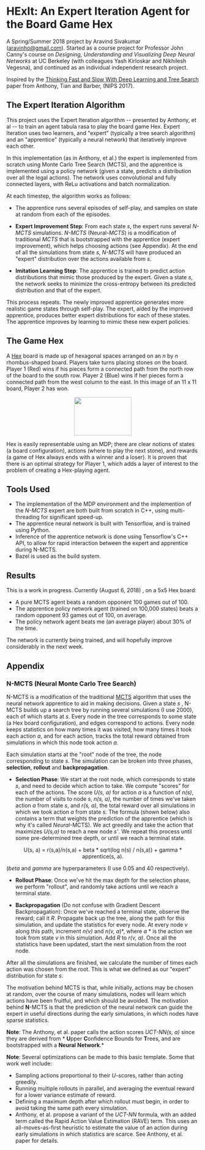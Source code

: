 # HExIt: An Expert Iteration Agent for the Board Game Hex
A Spring/Summer 2018 project by Aravind Sivakumar (aravinho@gmail.com).  Started as a course project for Professor John Canny's course on *Designing, Understanding and Visualizing Deep Neural Networks* at UC Berkeley (with colleagues Yash Kirloskar and Nikhilesh Vegesna), and continued as an individual independent research project.

Inspired by the [Thinking Fast and Slow With Deep Learning and Tree Search](https://papers.nips.cc/paper/7120-thinking-fast-and-slow-with-deep-learning-and-tree-search)  paper from Anthony, Tian and Barber,  (NIPS 2017).


## The Expert Iteration Algorithm
This project uses the Expert Iteration algorithm -- presented by Anthony, et al -- to train an agent tabula rasa to play the board game Hex.  Expert Iteration uses two learners, and "expert" (typically a tree search algorithm) and an "apprentice" (typically a neural network) that iteratively improve each other.

In this implementation (as in Anthony, et al.) the expert is implemented from scratch using Monte Carlo Tree Search (MCTS), and the apprentice is implemented using a policy network (given a state, predicts a distribution over all the legal actions).  The network uses convolutional and fully connected layers, with ReLu activations and batch normalization. 

At each timestep, the algorithm works as follows:

* The apprentice runs several episodes of self-play, and samples on state at random from each of the episodes.

* **Expert Improvement Step**: From each state *s*, the expert runs several *N-MCTS* simulations.  *N-MCTS* (Neural-*MCTS*) is a modification of traditional *MCTS* that is bootstrapped with the apprentice (expert improvement), which helps choosing actions (see Appendix).  At the end of all the simulations from state *s*, *N-MCTS* will have produced an "expert" distribution over the actions available from *s*.

* **Imitation Learning Step**: The apprentice is trained to predict action distributions that mimic those produced by the expert.  Given a state *s*, the network seeks to minimize the cross-entropy between its predicted distribution and that of the expert.

This process repeats.  The newly improved apprentice generates more realistic game states through self-play.  The expert, aided by the improved apprentice, produces better expert distributions for each of these states.  The apprentice improves by learning to mimic these new expert policies.

## The Game Hex


A [Hex](https://en.wikipedia.org/wiki/Hex_(board_game)) board is made up of hexagonal spaces arranged on an *n* by *n* rhombus-shaped board.  Players take turns placing stones on the board.  Player 1 (Red) wins if his pieces form a connected path from the north row of the board to the south row.  Player 2 (Blue) wins if her pieces form a connected path from the west column to the east.  In this image of an 11 x 11 board, Player 2 has won.

<p align="center">
	<img src="http://www.krammer.nl/hex/wp-content/uploads/2014/11/Hex-bord-met-stenen.png" style="width:150px;height:100px;">
</p>

Hex is easily representable using an MDP; there are clear notions of states (a board configuration), actions (where to play the next stone), and rewards (a game of Hex always ends with a winner and a loser).  It is proven that there is an optimal strategy for Player 1, which adds a layer of interest to the problem of creating a Hex-playing agent.

## Tools Used
* The implementation of the MDP environment and the implemention of the *N-MCTS* expert are both built from scratch in C++, using multi-threading for significant speed-up.
* The apprentice neural network is built with Tensorflow, and is trained using Python.
* Inference of the apprentice network is done using Tensorflow's C++ API, to allow for rapid interaction between the expert and apprentice during N-MCTS.
* Bazel is used as the build system.


## Results
This is a work in progress.  Currently (August 6, 2018) , on a 5x5 Hex board:
* A pure MCTS agent beats a random opponent 100 games out of 100.
* The apprentice policy network agent (trained on 100,000 states) beats a random opponent 93 games out of 100, on average.
* The policy network agent beats me (an average player) about 30% of the time.

The network is currently being trained, and will hopefully improve considerably in the next week.


## Appendix
### N-MCTS (Neural Monte Carlo Tree Search)

N-MCTS is a modification of the traditional [MCTS](https://en.wikipedia.org/wiki/Monte_Carlo_tree_search) algorithm that uses the neural network apprentice to aid in making decisions.  Given a state *s* , N-MCTS builds up a search tree by running several simulations (I use 2000), each of which starts at *s*.  Every node in the tree corresponds to some state (a Hex board configuration), and edges correspond to actions.  Every node keeps statistics on how many times it was visited, how many times it took each action *a*, and for each action, tracks the total reward obtained from simulations in which this node took action *a*. 

Each simulation starts at the "root" node of the tree, the node corresponding to state *s*.  The simulation can be broken into three phases, **selection**, **rollout** and **backpropagation**.

* **Selection Phase**: We start at the root node, which corresponds to state *s*, and need to decide which action to take.  We compute "scores" for each of the actions.  The score *U(s, a)* for action *a* is a function of *n(s)*, the number of visits to node *s*, *n(s, a)*, the number of times we've taken action *a* from state *s*, and *r(s, a)*, the total reward over all simulations in which we took action *a* from state *s*.  The formula (shown below) also contains a term that weights the prediction of the apprentice (which is why it's called *Neural*-MCTS).  We act greedily and take the action that maximizes *U(s,a)* to reach a new node *s'*.  We repeat this process until some pre-determined tree depth, or until we reach a terminal state.

<p align="center">
U(s, a) = r(s,a)/n(s,a)   +   beta * sqrt(log n(s) / n(s,a))   +    gamma * apprentice(s, a).
</p>

(*beta* and *gamma* are hyperparameters (I use 0.05 and 40 respectively).

* **Rollout Phase**: Once we've hit the max depth for the selection phase, we perform "rollout", and randomly take actions until we reach a terminal state.  

* **Backpropagation** (Do not confuse with Gradient Descent Backpropagation): Once we've reached a terminal state, observe the reward; call it *R*.  Propagate back up the tree, along the path for this simulation, and update the statistics for every node.  At every node *v* along this path, increment *n(v)* and *n(v, a*)*, where *a* * is the action we took from state *v* in this simulation.  Add *R* to *r(v, a)*.  Once all the statistics have been updated, start the next simulation from the root node.

After all the simulations are finished, we calculate the number of times each action was chosen from the root.  This is what we defined as our "expert" distribution for state *s*.

The motivation behind MCTS is that, while initially, actions may be chosen at random, over the course of many simulations, nodes will learn which actions have been fruitful, and which should be avoided.  The motivation behind **N**-MCTS is that the prediction of the neural network can guide the expert in useful directions during the early simulations, in which nodes have sparse statistics.

**Note**: The Anthony, et al. paper calls the action scores *UCT-NN(s, a)* since they are derived from * **U**pper **C**onfidence Bounds for **T**rees, and are bootstrapped with a **Neural** **Network**.*

**Note**: Several optimizations can be made to this basic template.  Some that work well include:
* Sampling actions proportional to their *U*-scores, rather than acting greedily.
* Running multiple rollouts in parallel, and averaging the eventual reward for a lower variance estimate of reward.
* Defining a maximum depth after which rollout must begin, in order to avoid taking the same path every simulation.
* Anthony, et al. propose a variant of the *UCT-NN* formula, with an added term called the Rapid Action Value Estimation (RAVE) term.  This uses an all-moves-as-first heuristic to estimate the value of an action during early simulations in which statistics are scarce.  See Anthony, et al. paper for details.


